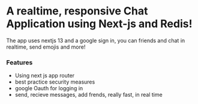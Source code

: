 # A realtime, responsive Chat Application using Next-js and Redis! 

The app uses nextjs 13 and a google sign in, you can friends and chat in realtime, send emojis and more!

### Features

- Using next js app router
- best practice security measures
- google Oauth for logging in
- send, recieve messages, add frends, really fast, in real time



